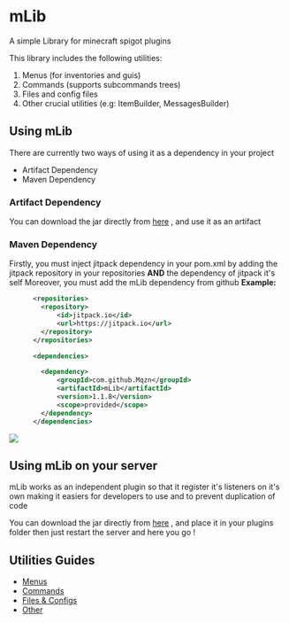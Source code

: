 # mLib
A simple Library for minecraft spigot plugins

This library includes the following utilities:
  1) Menus (for inventories and guis)
  2) Commands (supports subcommands trees)
  3) Files and config files
  4) Other crucial utilities (e.g: ItemBuilder, MessagesBuilder)


## Using mLib
There are currently two ways of using it as a dependency in your project
- Artifact Dependency
- Maven Dependency

### Artifact Dependency
You can download the jar directly from [here](../../releases/tag/1.1.4) , and use
it as an artifact

### Maven Dependency
Firstly, you must inject jitpack dependency in your pom.xml by adding 
the jitpack repository in your repositories **AND** the dependency of jitpack it's self
Moreover, you must add the mLib dependency from github
**Example:**
```xml
      <repositories>
        <repository>
            <id>jitpack.io</id>
            <url>https://jitpack.io</url>
        </repository>
      </repositories>

      <dependencies>

        <dependency>
            <groupId>com.github.Mqzn</groupId>
            <artifactId>mLib</artifactId>
            <version>1.1.8</version>
            <scope>provided</scope> 
        </dependency>
      </dependencies>
```
[![](https://jitpack.io/v/Mqzn/mLib.svg)](https://jitpack.io/#Mqzn/mLib)

## Using mLib on your server
mLib works as an independent plugin so that it register it's listeners on it's own
making it easiers for developers to use and to prevent duplication of code

You can download the jar directly from [here](../../releases/tag/1.1.6) , and place it in your plugins folder
then just restart the server and here you go !

## Utilities Guides
- [Menus](../../wiki/Menus)
- [Commands](../../wiki/Commands)
- [Files & Configs](../../wiki/Files_And_Configs)
- [Other](../../wiki/Other-Utilities)

